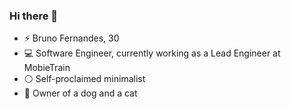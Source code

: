 ### Hi there 👋

- ⚡️ Bruno Fernandes, 30
- 💻 Software Engineer, currently working as a Lead Engineer at MobieTrain
- ⚪️ Self-proclaimed minimalist
- 🐶 Owner of a dog and a cat

<!--
**cyck/cyck** is a ✨ _special_ ✨ repository because its `README.md` (this file) appears on your GitHub profile.

Here are some ideas to get you started:

- 🔭 I’m currently working on ...
- 🌱 I’m currently learning ...
- 👯 I’m looking to collaborate on ...
- 🤔 I’m looking for help with ...
- 💬 Ask me about ...
- 📫 How to reach me: ...
- 😄 Pronouns: ...
- ⚡ Fun fact: ...
-->
